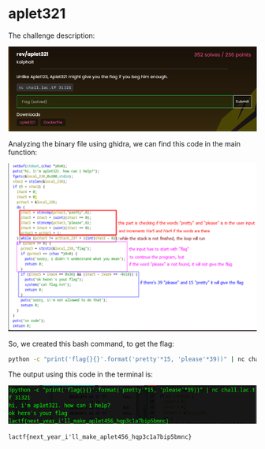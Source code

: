 # aplet321

The challenge description:

![chall](assets/chall.png)

Analyzing the binary file using ghidra, we can find this code in the main function:

![code](assets/code.png)

So, we created this bash command, to get the flag:

```bash
python -c "print('flag{}{}'.format('pretty'*15, 'please'*39))" | nc chall.lac.tf 31321
```

The output using this code in the terminal is:

![flag](assets/flag.png)

`lactf{next_year_i'll_make_aplet456_hqp3c1a7bip5bmnc}`
